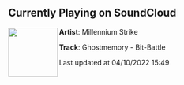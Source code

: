 ## Currently Playing on SoundCloud

[<img align="left" width="100" src="https://i1.sndcdn.com/artworks-JFDU7ydXf56qhwQy-hK19nA-t500x500.jpg">](https://soundcloud.com/millenniumstrike/ghostmemory-bit-battle?in=millenniumstrike/sets/demodisc-2)

**Artist**: Millennium Strike 

**Track**: Ghostmemory - Bit-Battle

Last updated at 04/10/2022 15:49
